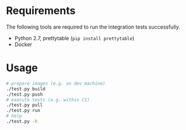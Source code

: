 # Requirements

The following tools are required to run the integration tests successfully.

* Python 2.7, prettytable (`pip install prettytable`)
* Docker

# Usage

```sh
# prepare images (e.g. on dev machine)
./test.py build
./test.py push
# execute tests (e.g. within CI)
./test.py pull
./test.py run
# help
./test.py -h
```
